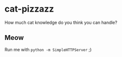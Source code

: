 # cat-pizzazz
How much cat knowledge do you think you can handle?
## Meow
Run me with `python -m SimpleHTTPServer` ;)